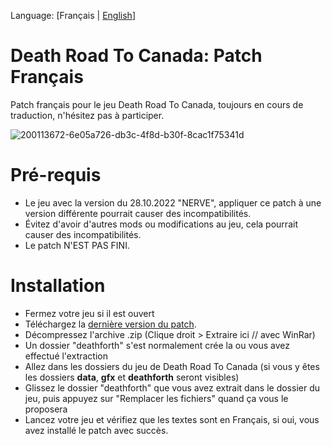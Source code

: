 Language: [Français | [English](https://github.com/Limeen/death-road-to-canada-fr/blob/main/README_english.md)]
# Death Road To Canada: Patch Français
Patch français pour le jeu Death Road To Canada, 
toujours en cours de traduction, n'hésitez pas à participer.

![200113672-6e05a726-db3c-4f8d-b30f-8cac1f75341d](https://user-images.githubusercontent.com/56938765/200358392-2511ac2a-b6c8-4601-9870-331ef7f11807.png)


# Pré-requis
- Le jeu avec la version du 28.10.2022 "NERVE", appliquer ce patch à une version différente pourrait causer des incompatibilités.
- Évitez d'avoir d'autres mods ou modifications au jeu, cela pourrait causer des incompatibilités.
- Le patch N'EST PAS FINI.

# Installation
- Fermez votre jeu si il est ouvert
- Téléchargez la [dernière version du patch](https://github.com/Limeen/death-road-to-canada-fr/releases/download/Incomplet/deathforth.zip).
- Décompressez l'archive .zip (Clique droit > Extraire ici // avec WinRar)
- Un dossier "deathforth" s'est normalement crée la ou vous avez effectué l'extraction
- Allez dans les dossiers du jeu de Death Road To Canada (si vous y êtes les dossiers **data**, **gfx** et **deathforth** seront visibles)
- Glissez le dossier "deathforth" que vous avez extrait dans le dossier du jeu, puis appuyez sur "Remplacer les fichiers" quand ça vous le proposera
- Lancez votre jeu et vérifiez que les textes sont en Français, si oui, vous avez installé le patch avec succès.
